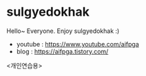 # sulgyedokhak

Hello~ Everyone. Enjoy sulgyedokhak :)

- youtube : https://www.youtube.com/aifpga
- blog : https://aifpga.tistory.com/

<개인연습용>
